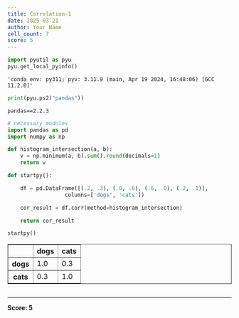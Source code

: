 ```yaml
---
title: Correlation-1
date: 2025-03-21
author: Your Name
cell_count: 7
score: 5
---
```


```python
import pyutil as pyu
pyu.get_local_pyinfo()
```




    'conda env: py311; pyv: 3.11.9 (main, Apr 19 2024, 16:48:06) [GCC 11.2.0]'




```python
print(pyu.ps2("pandas"))
```

    pandas==2.2.3
    



```python
# necessary modules
import pandas as pd
import numpy as np
```


```python
def histogram_intersection(a, b):
    v = np.minimum(a, b).sum().round(decimals=1)
    return v
```


```python
def startpy():

    df = pd.DataFrame([(.2, .3), (.0, .6), (.6, .0), (.2, .1)],
                  columns=['dogs', 'cats'])

    cor_result = df.corr(method=histogram_intersection)

    return cor_result
```


```python
startpy()
```




<div>
<style scoped>
    .dataframe tbody tr th:only-of-type {
        vertical-align: middle;
    }

    .dataframe tbody tr th {
        vertical-align: top;
    }

    .dataframe thead th {
        text-align: right;
    }
</style>
<table border="1" class="dataframe">
  <thead>
    <tr style="text-align: right;">
      <th></th>
      <th>dogs</th>
      <th>cats</th>
    </tr>
  </thead>
  <tbody>
    <tr>
      <th>dogs</th>
      <td>1.0</td>
      <td>0.3</td>
    </tr>
    <tr>
      <th>cats</th>
      <td>0.3</td>
      <td>1.0</td>
    </tr>
  </tbody>
</table>
</div>




```python

```


---
**Score: 5**